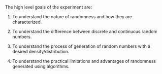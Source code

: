 The high level goals of the experiment are:

  1. To understand the nature of randomness and how they are characterized.

  2. To understand the difference between discrete and continuous random numbers.
  3. To understand the process of generation of random numbers with a desired density/distribution.

  4. To understand the practical limitations and advantages of randomness generated using algorithms.
